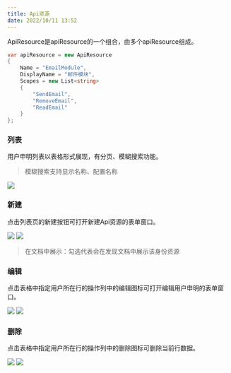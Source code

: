```yaml
---
title: Api资源
date: 2022/10/11 13:52
---
```


ApiResource是apiResource的一个组合，由多个apiResource组成。

```c#
var apiResource = new ApiResource
{
	Name = "EmailModule",
	DisplayName = "邮件模块",
	Scopes = new List<string>
	{
		"SendEmail",
		"RemoveEmail",
		"ReadEmail"
	}
};
```

### 列表

用户申明列表以表格形式展现，有分页、模糊搜索功能。

> 模糊搜索支持显示名称、配置名称

![](\stack\auth\apiResource-add-button.png)

### 新建

点击列表页的新建按钮可打开新建Api资源的表单窗口。

![](\stack\auth\apiResource-add-button.png)
![](\stack\auth\apiResource-add.png)

> 在文档中展示：勾选代表会在发现文档中展示该身份资源

### 编辑

点击表格中指定用户所在行的操作列中的编辑图标可打开编辑用户申明的表单窗口。

![](\stack\auth\apiResource-edit-icon.png)
![](\stack\auth\apiResource-edit.png)

### 删除

点击表格中指定用户所在行的操作列中的删除图标可删除当前行数据。

![](\stack\auth\apiResource-remove-icon.png)
![](\stack\auth\apiResource-remove.png)